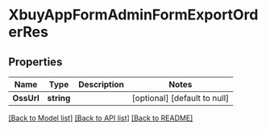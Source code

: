 # XbuyAppFormAdminFormExportOrderRes

## Properties
Name | Type | Description | Notes
------------ | ------------- | ------------- | -------------
**OssUrl** | **string** |  | [optional] [default to null]

[[Back to Model list]](../README.md#documentation-for-models) [[Back to API list]](../README.md#documentation-for-api-endpoints) [[Back to README]](../README.md)


